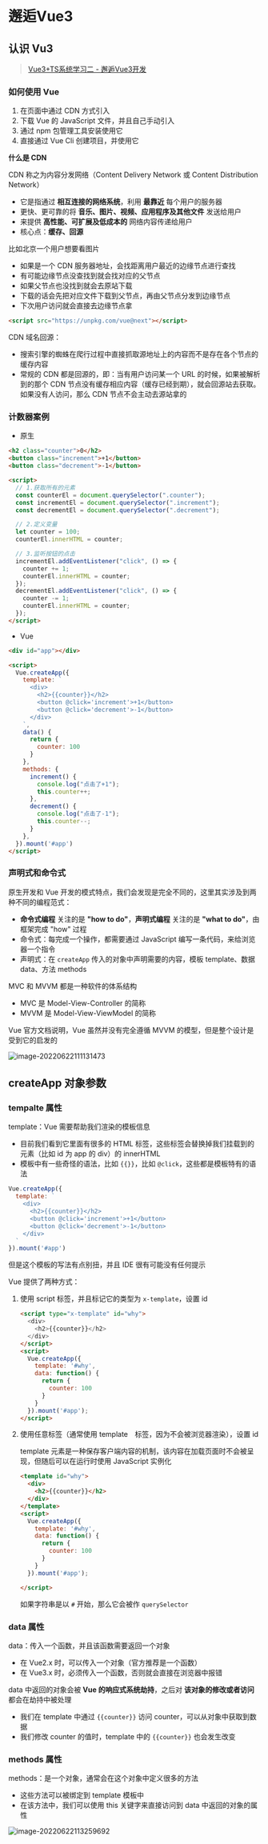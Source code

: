 # 邂逅Vue3

## 认识 Vu3

> [Vue3+TS系统学习二 - 邂逅Vue3开发](https://mp.weixin.qq.com/s?__biz=Mzg5MDAzNzkwNA==&mid=2247484709&idx=1&sn=148a1cfa8a3f189b902b81b2829ee79f&chksm=cfe3f6daf8947fcc95383aefae213889eeffa5821a8fcd616a1a1fe398034428e76a56decd3e&scene=178&cur_album_id=1913817193960488964#rd)

### 如何使用 Vue

1. 在页面中通过 CDN 方式引入
2. 下载 Vue 的 JavaScript 文件，并且自己手动引入
3. 通过 npm 包管理工具安装使用它
4. 直接通过 Vue Cli 创建项目，并使用它

**什么是 CDN**

CDN 称之为内容分发网络（Content Delivery Network 或 Content Distribution Network）

- 它是指通过 **相互连接的网络系统**，利用 **最靠近** 每个用户的服务器
- 更快、更可靠的将 **音乐、图片、视频、应用程序及其他文件** 发送给用户
- 来提供 **高性能、可扩展及低成本的** 网络内容传递给用户
- 核心点：**缓存、回源**

比如北京一个用户想要看图片

- 如果是一个 CDN 服务器地址，会找距离用户最近的边缘节点进行查找
- 有可能边缘节点没查找到就会找对应的父节点
- 如果父节点也没找到就会去原站下载
- 下载的话会先把对应文件下载到父节点，再由父节点分发到边缘节点
- 下次用户访问就会直接去边缘节点拿

```html
<script src="https://unpkg.com/vue@next"></script>
```

CDN 域名回源：

- 搜索引擎的蜘蛛在爬行过程中直接抓取源地址上的内容而不是存在各个节点的缓存内容
- 常规的 CDN 都是回源的，即：当有用户访问某一个 URL 的时候，如果被解析到的那个 CDN 节点没有缓存相应内容（缓存已经到期），就会回源站去获取。如果没有人访问，那么 CDN 节点不会主动去源站拿的

### 计数器案例

- 原生

```html
<h2 class="counter">0</h2>
<button class="increment">+1</button>
<button class="decrement">-1</button>

<script>
  // 1.获取所有的元素
  const counterEl = document.querySelector(".counter");
  const incrementEl = document.querySelector(".increment");
  const decrementEl = document.querySelector(".decrement");

  // 2.定义变量
  let counter = 100;
  counterEl.innerHTML = counter;

  // 3.监听按钮的点击
  incrementEl.addEventListener("click", () => {
    counter += 1;
    counterEl.innerHTML = counter;
  });
  decrementEl.addEventListener("click", () => {
    counter -= 1;
    counterEl.innerHTML = counter;
  });
</script>
```

- Vue

```html
<div id="app"></div>

<script>
  Vue.createApp({
    template: `
      <div>
        <h2>{{counter}}</h2>
        <button @click='increment'>+1</button>
        <button @click='decrement'>-1</button>
      </div>
    `,
    data() {
      return {
        counter: 100
      }
    },
    methods: {
      increment() {
        console.log("点击了+1");
        this.counter++;
      },
      decrement() {
        console.log("点击了-1");
        this.counter--;
      }
    },
  }).mount('#app')
</script>
```

### 声明式和命令式

原生开发和 Vue 开发的模式特点，我们会发现是完全不同的，这里其实涉及到两种不同的编程范式：

- **命令式编程** 关注的是 **"how to do"**，**声明式编程** 关注的是 **"what to do"**，由框架完成 "how" 过程
- 命令式：每完成一个操作，都需要通过 JavaScript 编写一条代码，来给浏览器一个指令
- 声明式：在 `createApp` 传入的对象中声明需要的内容，模板 template、数据 data、方法 methods

MVC 和 MVVM 都是一种软件的体系结构

- MVC 是 Model-View-Controller 的简称
- MVVM 是 Model-View-ViewModel 的简称

Vue 官方文档说明，Vue 虽然并没有完全遵循 MVVM 的模型，但是整个设计是受到它的启发的

![image-20220622111131473](https://gitee.com/lilyn/pic/raw/master/lagoulearn-img/image-20220622111131473.png)

## createApp 对象参数

### tempalte 属性

template：Vue 需要帮助我们渲染的模板信息

- 目前我们看到它里面有很多的 HTML 标签，这些标签会替换掉我们挂载到的元素（比如 id 为 app 的 div）的 innerHTML
- 模板中有一些奇怪的语法，比如 `{{}}`，比如 `@click`，这些都是模板特有的语法

```js
Vue.createApp({
  template: `
    <div>
      <h2>{{counter}}</h2>
      <button @click='increment'>+1</button>
      <button @click='decrement'>-1</button>
    </div>
  `
}).mount('#app')
```

但是这个模板的写法有点别扭，并且 IDE 很有可能没有任何提示

Vue 提供了两种方式：

1. 使用 script 标签，并且标记它的类型为 `x-template`，设置 id

   ```html
   <script type="x-template" id="why">
     <div>
       <h2>{{counter}}</h2>
     </div>
   </script>
   <script>
     Vue.createApp({
       template: '#why',
       data: function() {
         return {
           counter: 100
         }
       }
     }).mount('#app');
   </script>
   ```

2. 使用任意标签（通常使用 template　标签，因为不会被浏览器渲染），设置 id

   template 元素是一种保存客户端内容的机制，该内容在加载页面时不会被呈现，但随后可以在运行时使用 JavaScript 实例化

   ```html
   <template id="why">
     <div>
       <h2>{{counter}}</h2>
     </div>
   </template>
   <script>
     Vue.createApp({
       template: '#why',
       data: function() {
         return {
           counter: 100
         }
       }
     }).mount('#app');
   
   </script>
   ```

   如果字符串是以 `#` 开始，那么它会被作 `querySelector`

### data 属性

data：传入一个函数，并且该函数需要返回一个对象

- 在 Vue2.x 时，可以传入一个对象（官方推荐是一个函数）
- 在 Vue3.x 时，必须传入一个函数，否则就会直接在浏览器中报错

data 中返回的对象会被 **Vue 的响应式系统劫持**，之后对 **该对象的修改或者访问** 都会在劫持中被处理

- 我们在 template 中通过 `{{counter}}` 访问 counter，可以从对象中获取到数据
- 我们修改 counter 的值时，template 中的 `{{counter}}` 也会发生改变

### methods 属性

methods：是一个对象，通常会在这个对象中定义很多的方法

- 这些方法可以被绑定到 template 模板中
- 在该方法中，我们可以使用 this 关键字来直接访问到 data 中返回的对象的属性

![image-20220622113259692](https://gitee.com/lilyn/pic/raw/master/lagoulearn-img/image-20220622113259692.png)

